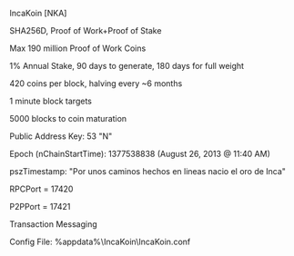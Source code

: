IncaKoin [NKA]

SHA256D, Proof of Work+Proof of Stake

Max 190 million Proof of Work Coins

1% Annual Stake, 90 days to generate, 180 days for full weight

420 coins per block, halving every ~6 months

1 minute block targets

5000 blocks to coin maturation

Public Address Key: 53 "N"

Epoch (nChainStartTime): 1377538838 (August 26, 2013 @ 11:40 AM)

pszTimestamp: "Por unos caminos hechos en lineas nacio el oro de Inca"

RPCPort = 17420

P2PPort = 17421

Transaction Messaging

Config File: %appdata%\IncaKoin\IncaKoin.conf